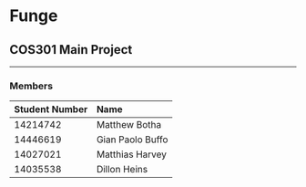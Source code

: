 # Funge
## COS301 Main Project
---
### Members
| Student Number| Name            |
| ------------- |:--------------- |
| 14214742      | Matthew Botha   |
| 14446619      | Gian Paolo Buffo|
| 14027021      | Matthias Harvey |
| 14035538      | Dillon Heins    |
